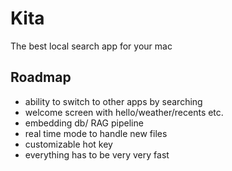 # Kita

The best local search app for your mac

## Roadmap

- ability to switch to other apps by searching
- welcome screen with hello/weather/recents etc.
- embedding db/ RAG pipeline
- real time mode to handle new files
- customizable hot key
- everything has to be very very fast
